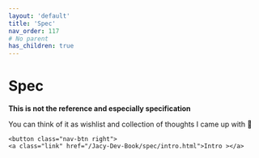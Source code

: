 ```yaml
---
layout: 'default'
title: 'Spec'
nav_order: 117
# No parent
has_children: true
---
```


# Spec

**This is not the reference and especially specification**

You can think of it as wishlist and collection of thoughts I came up with 🙂
<div class="nav-btn-block">
    
    <button class="nav-btn right">
    <a class="link" href="/Jacy-Dev-Book/spec/intro.html">Intro ></a>
</button>

</div>
